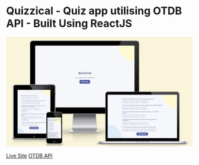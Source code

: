 # Quizzical - Quiz app utilising OTDB API - Built Using ReactJS

![Responsive App Image](./src/assets/responsive.png)

[Live Site](https://lnkd.in/eMCuBbQC)
[OTDB API](https://opentdb.com/api_config.php)
